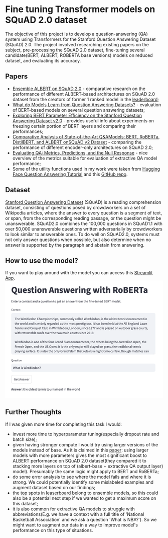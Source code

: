 # Fine tuning Transformer models on SQuAD 2.0 dataset
The objective of this project is to develop a question-answering (QA) system using Transformers for the Stanford Question Answering Dataset (SQuAD) 2.0. The project involved researching existing papers on the subject, pre-processing the SQuAD 2.0 dataset, fine-tuning several candidate(BERT, ALBERT, ROBERTA base versions) models on reduced dataset, and evaluating its accuracy.
## Papers
* [Ensemble ALBERT on SQuAD 2.0](https://arxiv.org/abs/2110.09665) - comparative research on the performance of different ALBERT-based architectures on SQuAD 2.0 dataset from the creators of former 1 ranked model in the [leaderboard](https://paperswithcode.com/sota/question-answering-on-squad20);
* [What do Models Learn from Question Answering Datasets?](https://arxiv.org/abs/2004.03490) - evaluation of BERT-based models on several question answering datasets;
* [Exploring BERT Parameter Efficiency on the Stanford Question Answering Dataset v2.0](https://arxiv.org/pdf/2002.10670) - provides useful info about experiments on freezing certain portion of BERT layers and comparing their performances;
* [Comparative Analysis of State-of-the-Art Q\&AModels: BERT, RoBERTa, DistilBERT, and ALBERT onSQuAD v2 Dataset](https://www.researchsquare.com/article/rs-3956898/v1) - comparing the performance of different encoder-only architectures on SQuAD 2.0;
* [Evaluating QA: Metrics, Predictions, and the Null Response](https://chatgpt.com/c/1416cebb-3249-41a4-a625-ab6c78b7af3c) - nice overview of the metrics suitable for evaluation of extractive QA model performance;
* Some of the utility functions used in my work were taken from [Hugging Face Question Answering Tutorial](https://huggingface.co/learn/nlp-course/chapter7/7?fw=pt) and this [GitHub repo](https://github.com/e-tweedy/roberta-qa-squad2/blob/main/README.md).
## Dataset
[Stanford Question Answering Dataset](https://rajpurkar.github.io/SQuAD-explorer/) (SQuAD) is a reading comprehension dataset, consisting of questions posed by crowdworkers on a set of Wikipedia articles, where the answer to every question is a segment of text, or span, from the corresponding reading passage, or the question might be unanswerable.
SQuAD2.0 combines the 100,000 questions in SQuAD1.1 with over 50,000 unanswerable questions written adversarially by crowdworkers to look similar to answerable ones. To do well on SQuAD2.0, systems must not only answer questions when possible, but also determine when no answer is supported by the paragraph and abstain from answering.
## How to use the model?
If you want to play around with the model you can access this [Streamlit App](https://sylvestr-squad.streamlit.app/).
![The Image](https://github.com/sssylvestr/squad_v2_fine_tune/blob/main/streamlit_app.png?raw=true)
## Further Thoughts
If I was given more time for completing this task I would:
* invest more time to hyperparameter tuning(especially dropout rate and batch size);
* given having stronger compute I would try using larger versions of the models instead of base. As it is claimed in this [paper](https://arxiv.org/abs/2110.09665): using larger models with more parameters gives the most significant boost to ALBERT performance on SQuAD 2.0 dataset(they compared it to stacking more layers on top of (albert-base + extractive QA output layer) model). Presumably the same logic might apply to BERT and RoBERTa;
* do some error analysis to see where the model fails and where it is strong. We could potentially identify some mislabeled examples and augment dataset based on our findings;
* the top spots in [leaserboard](https://paperswithcode.com/sota/question-answering-on-squad20) belong to ensemble models, so this could also be a potential next step if we wanted to get a maximum score on this dataset;
* it is also common for extractive QA models to struggle with abbreviations(E.g. we have a context with a full title of 'National Basketball Association' and we ask a question 'What is NBA?'). So we might want to augment our data in a way to improve model's performance on this type of situations.
